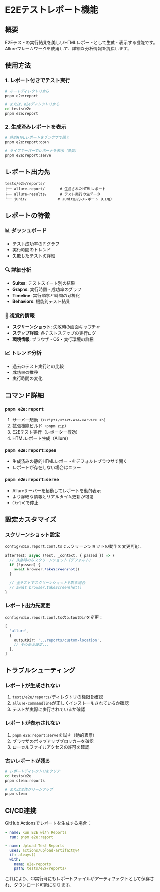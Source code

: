 # E2Eテストレポート機能

## 概要

E2Eテストの実行結果を美しいHTMLレポートとして生成・表示する機能です。
Allureフレームワークを使用して、詳細な分析情報を提供します。

## 使用方法

### 1. レポート付きでテスト実行

```bash
# ルートディレクトリから
pnpm e2e:report

# または、e2eディレクトリから
cd tests/e2e
pnpm e2e:report
```

### 2. 生成済みレポートを表示

```bash
# 静的HTMLレポートをブラウザで開く
pnpm e2e:report:open

# ライブサーバーでレポートを表示（推奨）
pnpm e2e:report:serve
```

## レポート出力先

```
tests/e2e/reports/
├── allure-report/       # 生成されたHTMLレポート
├── allure-results/      # テスト実行の生データ
└── junit/              # JUnit形式のレポート（CI用）
```

## レポートの特徴

### 📊 ダッシュボード
- テスト成功率の円グラフ
- 実行時間のトレンド
- 失敗したテストの詳細

### 🔍 詳細分析
- **Suites**: テストスイート別の結果
- **Graphs**: 実行時間・成功率のグラフ
- **Timeline**: 実行順序と時間の可視化
- **Behaviors**: 機能別テスト結果

### 📸 視覚的情報
- **スクリーンショット**: 失敗時の画面キャプチャ
- **ステップ詳細**: 各テストステップの実行ログ
- **環境情報**: ブラウザ・OS・実行環境の詳細

### 📈 トレンド分析
- 過去のテスト実行との比較
- 成功率の推移
- 実行時間の変化

## コマンド詳細

### `pnpm e2e:report`
1. サーバー起動（`scripts/start-e2e-servers.sh`）
2. 拡張機能ビルド（`pnpm zip`）
3. E2Eテスト実行（レポーター有効）
4. HTMLレポート生成（Allure）

### `pnpm e2e:report:open`
- 生成済みの静的HTMLレポートをデフォルトブラウザで開く
- レポートが存在しない場合はエラー

### `pnpm e2e:report:serve`
- Allureサーバーを起動してレポートを動的表示
- より詳細な情報とリアルタイム更新が可能
- `Ctrl+C`で停止

## 設定カスタマイズ

### スクリーンショット設定
`config/wdio.report.conf.ts`でスクリーンショットの動作を変更可能：

```typescript
afterTest: async (test, _context, { passed }) => {
  // 失敗時のみスクリーンショット（デフォルト）
  if (!passed) {
    await browser.takeScreenshot()
  }
  
  // 全テストでスクリーンショットを取る場合
  // await browser.takeScreenshot()
}
```

### レポート出力先変更
`config/wdio.report.conf.ts`の`outputDir`を変更：

```typescript
[
  'allure',
  {
    outputDir: '../reports/custom-location',
    // その他の設定...
  },
]
```

## トラブルシューティング

### レポートが生成されない
1. `tests/e2e/reports/`ディレクトリの権限を確認
2. `allure-commandline`が正しくインストールされているか確認
3. テストが実際に実行されているか確認

### レポートが表示されない
1. `pnpm e2e:report:serve`を試す（動的表示）
2. ブラウザのポップアップブロッカーを確認
3. ローカルファイルアクセスの許可を確認

### 古いレポートが残る
```bash
# レポートディレクトリをクリア
cd tests/e2e
pnpm clean:reports

# または全体クリーンアップ
pnpm clean
```

## CI/CD連携

GitHub Actionsでレポートを生成する場合：

```yaml
- name: Run E2E with Reports
  run: pnpm e2e:report

- name: Upload Test Reports
  uses: actions/upload-artifact@v4
  if: always()
  with:
    name: e2e-reports
    path: tests/e2e/reports/
```

これにより、CI実行時にもレポートファイルがアーティファクトとして保存され、ダウンロード可能になります。